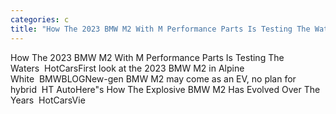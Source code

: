 ```yaml
---
categories: c
title: "How The 2023 BMW M2 With M Performance Parts Is Testing The Waters  HotCars"
---
```

How The 2023 BMW M2 With M Performance Parts Is Testing The Waters&nbsp;&nbsp;HotCarsFirst look at the 2023 BMW M2 in Alpine White&nbsp;&nbsp;BMWBLOGNew-gen BMW M2 may come as an EV, no plan for hybrid&nbsp;&nbsp;HT AutoHere"s How The Explosive BMW M2 Has Evolved Over The Years&nbsp;&nbsp;HotCarsVie